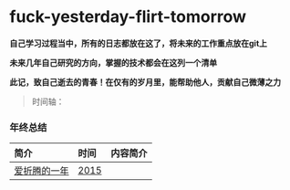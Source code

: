 # fuck-yesterday-flirt-tomorrow
**自己学习过程当中，所有的日志都放在这了，将未来的工作重点放在git上**  

**未来几年自己研究的方向，掌握的技术都会在这列一个清单**  

**此记，致自己逝去的青春！在仅有的岁月里，能帮助他人，贡献自己微薄之力**  

> 时间轴：  


### 年终总结  
  
简介 | 时间 | 内容简介
:------------- | :------------- | :-------------
[爱折腾的一年](../master/2015/2015.md) | [2015]() | 


